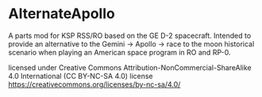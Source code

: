 # AlternateApollo
A parts mod for KSP RSS/RO based on the GE D-2 spacecraft. Intended to provide an alternative to the Gemini -> Apollo -> race to the moon historical scenario when playing an American space program in RO and RP-0.

licensed under Creative Commons Attribution-NonCommercial-ShareAlike 4.0 International (CC BY-NC-SA 4.0) license
https://creativecommons.org/licenses/by-nc-sa/4.0/
